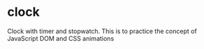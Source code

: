 # clock
Clock with timer and stopwatch. This is to practice the concept of JavaScript DOM and CSS animations
